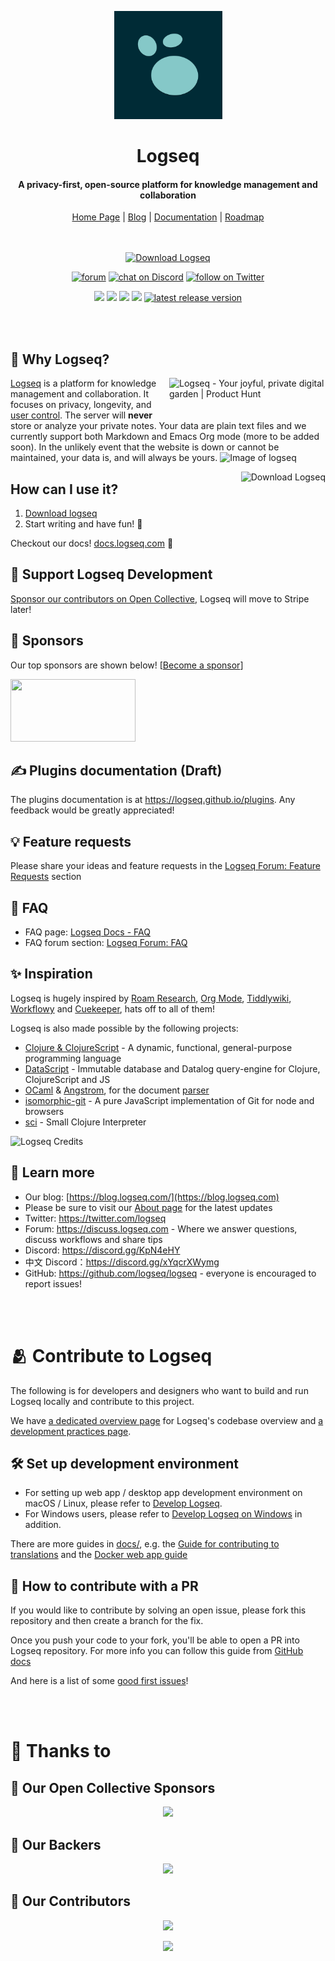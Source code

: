<!-- logo -->
<p align="center">
    <a href="https://logseq.com" alt="Logseq Website">
    <img src="https://raw.githubusercontent.com/logseq/logseq/master/resources/icon.png?sanitize=true" height="173"/></a>
</p>

<h1 align="center"> Logseq </h1>

<h4 align="center">
    A privacy-first, open-source platform for knowledge management and collaboration
</h4>


<div align="center">
    <a href="https://logseq.com">Home Page</a> |
    <a href="https://blog.logseq.com/">Blog</a> |
    <a href="https://docs.logseq.com/">Documentation</a> | 
    <a href="https://trello.com/b/8txSM12G/roadmap">Roadmap</a>
</div>
<br></br>

<p align="center">
    <a href="https://github.com/logseq/logseq/releases/latest/">
        <img src="https://img.shields.io/badge/Download_Logseq-100000?style=for-the-badge&logo=flatpak&logoColor=white&labelColor=002b36&color=85c8c8"
            alt="Download Logseq"/></a>
</p>

<!-- social badges -->
<p align="center">
    <a href="https://discuss.logseq.com">
        <img src="https://img.shields.io/badge/forum-Logseq-blue.svg?&color=%2385c8c8&logo=discourse&logoColor=%2385c8c8&style=for-the-badge"
            alt="forum"></a>
    <a href="https://discord.gg/KpN4eHY">
        <img src="https://img.shields.io/discord/725182569297215569?color=%2385c8c8&label=Discord&logo=discord&logoColor=%2385c8c8&style=for-the-badge"
            alt="chat on Discord"></a>
    <a href="https://twitter.com/intent/follow?screen_name=logseq">
        <img src="https://img.shields.io/twitter/follow/logseq?color=%2385c8c8&label=%40logseq&logo=twitter&logoColor=%2385c8c8&style=for-the-badge"
            alt="follow on Twitter"></a>
</p>

<!-- dev badges -->
<p align="center">
    <a href="https://github.com/logseq/logseq/graphs/contributors" alt="Contributors">
        <img src="https://img.shields.io/github/contributors/logseq/logseq?color=%2385c8c8&style=for-the-badge"/></a>
    <a href="#🫶-support-logseq-development" alt="Backers on Open Collective">
        <img src="https://img.shields.io/opencollective/backers/logseq?color=%2385c8c8&style=for-the-badge"/></a>
    <a href="#💎-sponsors" alt="Sponsors on Open Collective">
        <img src="https://img.shields.io/opencollective/sponsors/logseq?color=%2385c8c8&style=for-the-badge"/></a>
    <a href="https://github.com/logseq/logseq/blob/master/LICENSE.md" alt="Activity">
        <img src="https://img.shields.io/github/license/logseq/logseq?color=%2385c8c8&style=for-the-badge"/></a>
    <a href="https://github.com/logseq/logseq/releases">
        <img src="https://img.shields.io/github/v/release/logseq/logseq?color=%2385c8c8&style=for-the-badge"
            alt="latest release version"></a>
</p>

<br></br>

## 🤔 Why Logseq?
<a href="https://www.producthunt.com/posts/logseq?utm_source=badge-review&utm_medium=badge&utm_souce=badge-logseq#discussion-body"
    target="_blank"><img
        src="https://api.producthunt.com/widgets/embed-image/v1/review.svg?post_id=298158&theme=dark"
        align="right"
        alt="Logseq - Your joyful, private digital garden | Product Hunt" style="width: 250px; height: 54px;"
        width="250" height="54"/></a>

[Logseq](https://logseq.com) is a platform for knowledge management and collaboration. It focuses on privacy, longevity,
and [user control](https://www.gnu.org/philosophy/free-sw.en.html).
The server will **never** store or analyze your private notes. Your data are plain text files and we currently support both
Markdown and Emacs Org mode (more to be added soon). In the unlikely event that the website is down or cannot be maintained, your data is, and will always be yours.
![Image of logseq](https://user-images.githubusercontent.com/25513724/210489520-873e7cf0-3219-4f62-aca5-9f1eb3b0f2ee.png)


<a href="https://github.com/logseq/logseq/releases/latest/">
        <img src="https://img.shields.io/badge/Download_Logseq-100000?style=for-the-badge&logo=flatpak&logoColor=white&labelColor=002b36&color=85c8c8"
            align="right"
            alt="Download Logseq"/></a>

## How can I use it?
1. [Download logseq](https://github.com/logseq/logseq/releases/latest)
2. Start writing and have fun! 🎉

Checkout our docs! [docs.logseq.com](https://docs.logseq.com/#/page/Contents) 👀


## 🫶 Support Logseq Development
[Sponsor our contributors on Open Collective](https://opencollective.com/logseq), Logseq will move to Stripe later!


## 💎 Sponsors
Our top sponsors are shown below! [[Become a sponsor](https://opencollective.com/logseq#sponsor)]

<a href="https://www.deta.sh/" target="_blank"><img width=200 height=100
        src="https://uploads-ssl.webflow.com/5eb96efa78dc680fc15be3be/5ebd24f6cbf6e9ebd674656e_Logo.svg"/></a>


## ✍️ Plugins documentation (Draft)
The plugins documentation is at <https://logseq.github.io/plugins>. Any feedback would be greatly appreciated!

## 💡 Feature requests

Please share your ideas and feature requests in the [Logseq Forum: Feature
Requests](https://discuss.logseq.com/new-topic?category=feature-requests) section

## 🧠 FAQ

- FAQ page: [Logseq Docs - FAQ](https://docs.logseq.com/#/page/faq)
- FAQ forum section: [Logseq Forum: FAQ](https://discuss.logseq.com/c/faq/6)

## ✨ Inspiration

Logseq is hugely inspired by [Roam Research](https://roamresearch.com/), [Org Mode](https://orgmode.org/),
[Tiddlywiki](https://tiddlywiki.com/), [Workflowy](https://workflowy.com/) and
[Cuekeeper](https://github.com/talex5/cuekeeper), hats off to all of them!

Logseq is also made possible by the following projects:

- [Clojure & ClojureScript](https://clojure.org/) - A dynamic, functional, general-purpose programming language
- [DataScript](https://github.com/tonsky/datascript) - Immutable database and Datalog query-engine for Clojure,
ClojureScript and JS
- [OCaml](https://ocaml.org/) & [Angstrom](https://github.com/inhabitedtype/angstrom), for the document
[parser](https://github.com/mldoc/mldoc)
- [isomorphic-git](https://isomorphic-git.org/) - A pure JavaScript implementation of Git for node and browsers
- [sci](https://github.com/borkdude/sci) - Small Clojure Interpreter

![Logseq Credits](https://asset.logseq.com/static/img/credits.png)

## 🧠 Learn more

- Our blog: [https://blog.logseq.com/](https://blog.logseq.com)
- Please be sure to visit our [About page](https://blog.logseq.com/about) for the latest updates
- Twitter: <https://twitter.com/logseq>
- Forum: <https://discuss.logseq.com> - Where we answer questions, discuss workflows and share tips
- Discord: <https://discord.gg/KpN4eHY>
- 中文 Discord：<https://discord.gg/xYqcrXWymg>
- GitHub: <https://github.com/logseq/logseq> - everyone is encouraged to report issues!

<br></br>

# 🫂 Contribute to Logseq
The following is for developers and designers who want to build and run Logseq locally and
contribute to this project.

We have [a dedicated overview
page](https://github.com/logseq/logseq/blob/master/CODEBASE_OVERVIEW.md) for Logseq's codebase
overview and [a development practices page](docs/dev-practices.md).

## 🛠️ Set up development environment
- For setting up web app / desktop app development environment on macOS / Linux, please refer to
[Develop Logseq](docs/develop-logseq.md).
- For Windows users, please refer to [Develop Logseq on
Windows](docs/develop-logseq-on-windows.md) in addition.

There are more guides in [docs/](docs/), e.g. the [Guide for contributing to
translations](docs/contributing-to-translations.md) and the [Docker web app
guide](docs/docker-web-app-guide.md)

## 🌟 How to contribute with a PR
If you would like to contribute by solving an open issue, please fork this repository and then
create a branch for the fix.

Once you push your code to your fork, you'll be able to open a PR into Logseq repository. For
more info you can follow this guide from [GitHub docs](https://docs.github.com/en/pull-requests/collaborating-with-pull-requests/proposing-changes-to-your-work-with-pull-requests/creating-a-pull-request-from-a-fork)

And here is a list of some [good first issues](https://github.com/logseq/logseq/issues?q=is%3Aopen+is%3Aissue+label%3A%22good+first+issue%22)!

<br></br>

# 🙏 Thanks to
## 💎 Our Open Collective Sponsors
<p align="center">
    <a href="https://opencollective.com/logseq" alt="Sponsors on Open Collective">
        <img src="https://opencollective.com/logseq/tiers/sponsors.svg?avatarHeight=42&width=600"/></a>
</p>

## 🫶 Our Backers
<p align="center">
    <a href="https://opencollective.com/logseq" alt="Backers on Open Collective">
        <img src="https://opencollective.com/logseq/tiers/backers.svg?avatarHeight=24&width=600"/></a>
</p>

## 🌟 Our Contributors
<p align="center">
    <a href="https://github.com/logseq/logseq/graphs/contributors">
        <img src="https://contrib.rocks/image?repo=logseq/logseq&max=300&columns=14" width="600"/></a>
</p>

<p align="center">
    <a href="https://jetbrains.com" alt="JetBrains">
        <img src="docs/assets/jetbrains.svg"/></a>
</p>
